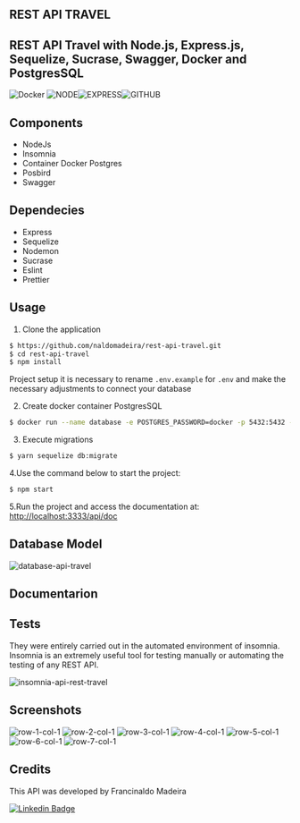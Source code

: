 ## REST API TRAVEL

## REST API Travel with Node.js, Express.js, Sequelize, Sucrase, Swagger, Docker and PostgresSQL

![Docker](https://img.shields.io/badge/Docker-2CA5E0?style=for-the-badge&logo=docker&logoColor=white)
![NODE](https://img.shields.io/badge/Node.js-43853D?style=for-the-badge&logo=node.js&logoColor=white)![EXPRESS](https://img.shields.io/badge/Express.js-000000?style=for-the-badge&logo=express&logoColor=white)![GITHUB](https://img.shields.io/badge/GitHub-100000?style=for-the-badge&logo=github&logoColor=white)

## Components

- NodeJs
- Insomnia
- Container Docker Postgres
- Posbird
- Swagger

## Dependecies

- Express
- Sequelize
- Nodemon
- Sucrase
- Eslint
- Prettier

## Usage

1. Clone the application

```sh
$ https://github.com/naldomadeira/rest-api-travel.git
$ cd rest-api-travel
$ npm install
```

Project setup it is necessary to rename `.env.example` for `.env` and make the necessary adjustments to connect your database

2. Create docker container PostgresSQL

```sh
$ docker run --name database -e POSTGRES_PASSWORD=docker -p 5432:5432 -d postgres
```

3. Execute migrations

```sh
$ yarn sequelize db:migrate
```

4.Use the command below to start the project:

```bash
$ npm start
```

5.Run the project and access the documentation at:
[http://localhost:3333/api/doc](http://localhost:3000/api/doc)

## Database Model

![database-api-travel](https://user-images.githubusercontent.com/1483851/112417763-000be880-8d07-11eb-85fd-d48efecb5923.PNG)

## Documentarion

## Tests

They were entirely carried out in the automated environment of insomnia. Insomnia is an extremely useful tool for testing manually or automating the testing of any REST API.

![insomnia-api-rest-travel](https://user-images.githubusercontent.com/1483851/112418370-149cb080-8d08-11eb-8cee-cf119079929f.PNG)

## Screenshots

![row-1-col-1](https://user-images.githubusercontent.com/1483851/112431201-f6da4600-8d1d-11eb-9c8c-8ded8ec93c25.png)
![row-2-col-1](https://user-images.githubusercontent.com/1483851/112431208-f9d53680-8d1d-11eb-8d09-2c8b90b491e5.png)
![row-3-col-1](https://user-images.githubusercontent.com/1483851/112431214-fc379080-8d1d-11eb-89aa-584fc4e00a7d.png)
![row-4-col-1](https://user-images.githubusercontent.com/1483851/112431223-fe99ea80-8d1d-11eb-9bc1-e276ca923b43.png)
![row-5-col-1](https://user-images.githubusercontent.com/1483851/112431228-0063ae00-8d1e-11eb-969c-24f45bdc5b94.png)
![row-6-col-1](https://user-images.githubusercontent.com/1483851/112431238-02c60800-8d1e-11eb-9ad8-fd040eae13a4.png)
![row-7-col-1](https://user-images.githubusercontent.com/1483851/112431246-05286200-8d1e-11eb-98db-e09e70ba9244.png)

## Credits

This API was developed by Francinaldo Madeira

[![Linkedin Badge](https://img.shields.io/badge/-LinkedIn-blue?style=flat-square&logo=Linkedin&logoColor=white&link=https://www.linkedin.com/in/francinaldomadeira/)](https://www.linkedin.com/in/francinaldomadeira/)

